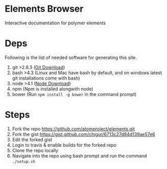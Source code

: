 # Elements Browser

Interactive documentation for polymer elements

# Deps

Following is the list of needed software for generating this site.

1. git >2.6.3 ([Git Download](http://git-scm.com/download))
2. bash >4.3 (Linux and Mac have bash by default, and on windows latest git installations come with bash)
3. node >4.1 ([Node Download](https://nodejs.org/en/))
4. npm (Npm is installed alongwith node)
5. bower (Run `npm install -g bower` in the command prompt)

# Steps

1. Fork the repo https://github.com/atomproject/elements.git
2. Fork the gist https://gist.github.com/chigur/6713c27d84d139ae57e6
3. Edit the forked gist
4. Login to travis & enable builds for the forked repo
5. Clone the repo locally
6. Navigate into the repo using bash prompt and run the command `./setup.sh`

